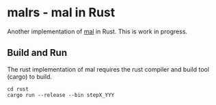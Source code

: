 # malrs - mal in Rust

Another implementation of [mal](https://github.com/kanaka/mal) in Rust.
This is work in progress.

## Build and Run

The rust implementation of mal requires the rust compiler and build
tool (cargo) to build.

```
cd rust
cargo run --release --bin stepX_YYY
```
